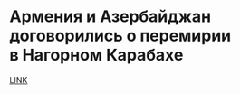 # Армения и Азербайджан договорились о перемирии в Нагорном Карабахе



[LINK](https://varlamov.ru/4050605.html)